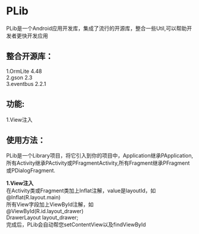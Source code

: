 PLib
=================
PLib是一个Android应用开发库，集成了流行的开源库，整合一些Util,可以帮助开发者更快开发应用

整合开源库：
-------------
1.OrmLite 4.48<br />
2.gson 2.3<br />
3.eventbus 2.2.1<br />

功能:
-------------
1.View注入


使用方法：
-----
PLib是一个Library项目，将它引入到你的项目中，Application继承PApplication,所有Activity继承PActivity或PFragmentActivity,所有Fragment继承PFragment或PDialogFragment.


**1.View注入**<br />
在Activity类或Fragment类加上Inflat注解，value是layoutId，如<br />
@Inflat(R.layout.main)<br />
所有View字段加上ViewById注解，如<br />
@ViewById(R.id.layout_drawer)<br />
DrawerLayout layout_drawer;<br />
完成后，PLib会自动帮您setContentView以及findViewById<br />